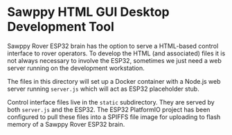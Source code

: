 # Sawppy HTML GUI Desktop Development Tool

Sawppy Rover ESP32 brain has the option to serve a HTML-based control
interface to rover operators. To develop the HTML (and associated) files it is
not always necessary to involve the ESP32, sometimes we just need a web server
running on the development workstation.

The files in this directory will set up a Docker container with a Node.js web
server running `server.js` which will act as ESP32 placeholder stub.

Control interface files live in the `static` subdirectory. They are served by
both `server.js` and the ESP32. The ESP32 PlatformIO project has been
configured to pull these files into a SPIFFS file image for uploading to flash
memory of a Sawppy Rover ESP32 brain.
